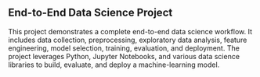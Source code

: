## End-to-End Data Science Project

This project demonstrates a complete end-to-end data science workflow. It includes data collection, preprocessing, exploratory data analysis, feature engineering, model selection, training, evaluation, and deployment. The project leverages Python, Jupyter Notebooks, and various data science libraries to build, evaluate, and deploy a machine-learning model.
